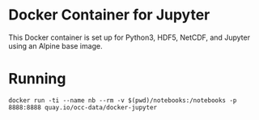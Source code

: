 Docker Container for Jupyter
===

This Docker container is set up for Python3, HDF5, NetCDF, and Jupyter using an Alpine base image.

# Running
```
docker run -ti --name nb --rm -v $(pwd)/notebooks:/notebooks -p 8888:8888 quay.io/occ-data/docker-jupyter
```

